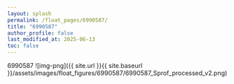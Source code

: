 ```yaml
---
layout: splash
permalink: /float_pages/6990587/
title: "6990587"
author_profile: false
last_modified_at: 2025-06-13
toc: false
---
```

 
6990587
![img-png]({{ site.url }}{{ site.baseurl }}/assets/images/float_figures/6990587/6990587_Sprof_processed_v2.png)